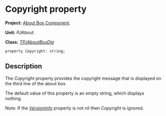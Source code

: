 <a href='Hidden comment: 
$Rev$
$Date$
'></a>

# Copyright property #

**Project:** [About Box Component](AboutBoxComponent.md).

**Unit:** _PJAbout_.

**Class:** _[TPJAboutBoxDlg](TPJAboutBoxDlg.md)_

```
property Copyright: string;
```

## Description ##

The _Copyright_ property provides the copyright message that is displayed on the third line of the about box.

The default value of this property is an empty string, which displays nothing.

Note: If the _[VersionInfo](TPJAboutBoxDlgVersionInfo.md)_ property is not nil then _Copyright_ is ignored.